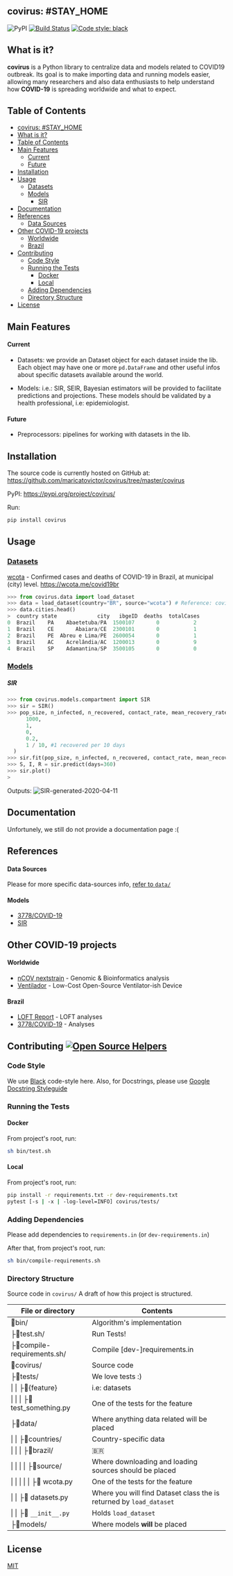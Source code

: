 

  ## covirus: #STAY_HOME
  
  ![PyPI](https://img.shields.io/pypi/v/covirus)  [![Build Status](https://travis-ci.com/maricatovictor/covirus.svg?branch=master)](https://travis-ci.com/maricatovictor/covirus)  [![Code style: black](https://img.shields.io/badge/code%20style-black-000000.svg)](https://github.com/psf/black)
  
## What is it?
**covirus** is a Python library to centralize data and models related to COVID19 outbreak. Its goal is to make importing data and running models easier, allowing many researchers and also data enthusiasts to help understand how **COVID-19** is spreading worldwide and what to expect.

## Table of Contents

- [covirus: #STAY_HOME](#covirus-stayhome)
- [What is it?](#what-is-it)
- [Table of Contents](#table-of-contents)
- [Main Features](#main-features)
    - [Current](#current)
    - [Future](#future)
- [Installation](#installation)
- [Usage](#usage)
  - [Datasets](#datasets)
  - [Models](#models)
      - [SIR](#sir)
- [Documentation](#documentation)
- [References](#references)
  - [Data Sources](#data-sources)
- [Other COVID-19 projects](#other-covid-19-projects)
    - [Worldwide](#worldwide)
    - [Brazil](#brazil)
- [Contributing](#contributing-img-src%22httpswwwcodetriagecommaricatovictorcovirus%22-alt%22open-source-helpers%22)
  - [Code Style](#code-style)
  - [Running the Tests](#running-the-tests)
    - [Docker](#docker)
    - [Local](#local)
  - [Adding Dependencies](#adding-dependencies)
  - [Directory Structure](#directory-structure)
- [License](#license)

## Main Features

#### Current
* Datasets: we provide an Dataset object for each dataset inside the lib. Each object may have one or more `pd.DataFrame` and other useful infos about specific datasets available around the world.

* Models: i.e.: SIR, SEIR, Bayesian estimators will be provided to facilitate predictions and projections. These models should be validated by a health professional, i.e: epidemiologist.


#### Future
* Preprocessors: pipelines for working with datasets in the lib.

## Installation
The source code is currently hosted on GitHub at:
https://github.com/maricatovictor/covirus/tree/master/covirus

PyPI: https://pypi.org/project/covirus/

Run:
```sh
pip install covirus
```


## Usage

### [Datasets](https://github.com/maricatovictor/covirus/tree/master/covirus/data)

[wcota](https://github.com/wcota/covid19br) - Confirmed cases and deaths of COVID-19 in Brazil, at municipal (city) level. https://wcota.me/covid19br

```python
>>> from covirus.data import load_dataset
>>> data = load_dataset(country="BR", source="wcota") # Reference: covirus/data/
>>> data.cities.head()
>  country state             city   ibgeID  deaths  totalCases
0  Brazil    PA    Abaetetuba/PA  1500107       0           2
1  Brazil    CE       Abaiara/CE  2300101       0           1
2  Brazil    PE  Abreu e Lima/PE  2600054       0           1
3  Brazil    AC    Acrelândia/AC  1200013       0           9
4  Brazil    SP    Adamantina/SP  3500105       0           0
```

### [Models](https://github.com/maricatovictor/covirus/tree/master/covirus/models)

##### SIR
```python
>>> from covirus.models.compartment import SIR
>>> sir = SIR()
>>> pop_size, n_infected, n_recovered, contact_rate, mean_recovery_rate = (
      1000,
      1,
      0,
      0.2,
      1 / 10, #1 recovered per 10 days
  )
>>> sir.fit(pop_size, n_infected, n_recovered, contact_rate, mean_recovery_rate)
>>> S, I, R = sir.predict(days=360)
>>> sir.plot()
>
```
Outputs:
![SIR-generated-2020-04-11](https://user-images.githubusercontent.com/11489228/79053576-d13f5400-7c14-11ea-8dc6-b01fea6f3ada.jpg)

## Documentation

Unfortunely, we still do not provide a documentation page :(

## References
#### Data Sources
Please for more specific data-sources info, [refer to `data/`](https://github.com/maricatovictor/covirus/tree/master/covirus/data)

#### Models
* [3778/COVID-19](https://github.com/3778/COVID-19)
* [SIR](https://scipython.com/book/chapter-8-scipy/additional-examples/the-sir-epidemic-model/)

## Other COVID-19 projects
#### Worldwide
* [nCOV nextstrain](https://nextstrain.org/ncov/global?l=radial&s=Wuhan-Hu-1/2019) - Genomic & Bioinformatics analysis
* [Ventilador](https://www.codetriage.com/jcl5m1/ventilator) - Low-Cost Open-Source Ventilator-ish Device

#### Brazil
* [LOFT Report](https://docs.google.com/document/d/1c8U-eZSZQwr8m3KifQBndBOv0WlDDJ9aD0VPYATe3cg/edit) - LOFT analyses
*  [3778/COVID-19](https://github.com/3778/COVID-19) - Analyses

## Contributing [![Open Source Helpers](https://www.codetriage.com/maricatovictor/covirus/badges/users.svg)](https://www.codetriage.com/maricatovictor/covirus)

### Code Style
We use [Black](https://github.com/psf/black) code-style here.
Also, for Docstrings, please use [Google Docstring Styleguide](https://github.com/google/styleguide)




### Running the Tests

#### Docker
From project's root, run:
```sh
sh bin/test.sh
```

#### Local
From project's root, run:
```sh
pip install -r requirements.txt -r dev-requirements.txt
pytest [-s | -x | -log-level=INFO] covirus/tests/
```

### Adding Dependencies

Please add dependencies to `requirements.in` (or `dev-requirements.in`)

After that, from project's root, run:
```sh
sh bin/compile-requirements.sh
```

### Directory Structure

Source code in `covirus/`
A draft of how this project is structured.


| File or directory                              | Contents                                                            |
| ---------------------------------------------- | ------------------------------------------------------------------- |
| 📁bin/                                          | Algorithm's implementation                                          |
| ├📄test.sh/                                     | Run Tests!                                                          |
| ├📄compile-requirements.sh/                     | Compile [dev-]requirements.in                                       |
| 📁covirus/                                      | Source code                                                         |
| ├📁tests/                                       | We love tests :)                                                    |
| &#124; &#124; ├📁{feature}                      | i.e: datasets                                                       |
| &#124; &#124; &#124; ├📄test_something.py       | One of the tests for the feature                                    |
| ├📁data/                                        | Where anything data related will be placed                          |
| &#124; &#124; ├📁countries/                     | Country-specific data                                               |
| &#124; &#124; &#124; ├📁brazil/                 | :brazil:                                                            |
| &#124; &#124; &#124; &#124; ├📁source/          | Where downloading and loading sources should be placed              |
| &#124; &#124; &#124; &#124; &#124; ├📄 wcota.py | One of the tests for the feature                                    |  |
| &#124; &#124;  ├📄 datasets.py                  | Where you will find Dataset class the is returned by `load_dataset` |
| &#124; &#124;  ├📄 `__init__.py`                | Holds `load_dataset`                                                |  |
| ├📁models/                                      | Where models **will** be placed                                     |


## License
[MIT](https://github.com/maricatovictor/covirus/blob/master/LICENSE)

